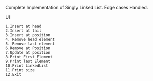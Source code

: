 Complete Implementation of Singly Linked List. Edge cases Handled.


UI 
~~~~~~~~~~~~~~Enter option~~~~~~~~~~~~~~~~~~~~~
1.Insert at head
2.Insert at tail
3.Insert at position
4. Remove head element
5. Remove last element
6.Remove at Position
7.Update at position
8.Print First Element
9.Print last Element
10.Print LinkedList
11.Print size
12.Exit	
~~~~~~~~~~~~~~~~~~~~~~~~~~~~~~~~~~~~~~~~~~~~~~~
